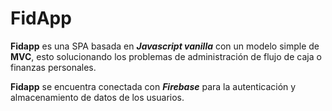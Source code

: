 # FidApp

**Fidapp** es una SPA basada en **_Javascript vanilla_** con un modelo simple de **MVC**, esto solucionando los problemas de administración de flujo de caja o finanzas personales.

**Fidapp** se encuentra conectada con **_Firebase_** para la autenticación y almacenamiento de datos de los usuarios.
